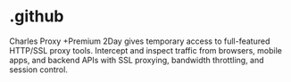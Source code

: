 # .github
Charles Proxy +Premium 2Day gives temporary access to full-featured HTTP/SSL proxy tools. Intercept and inspect traffic from browsers, mobile apps, and backend APIs with SSL proxying, bandwidth throttling, and session control.
